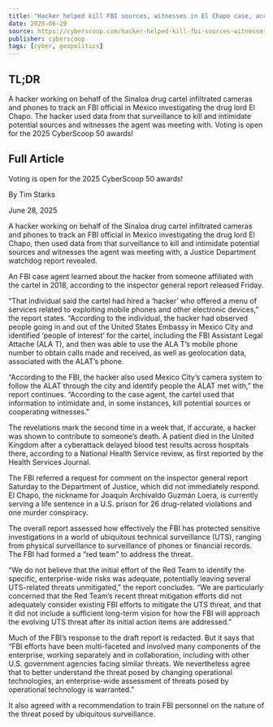 ```yaml
---
title: "Hacker helped kill FBI sources, witnesses in El Chapo case, according to watchdog report"
date: 2025-06-29
source: https://cyberscoop.com/hacker-helped-kill-fbi-sources-witnesses-in-el-chapo-case-according-to-watchdog-report/
publisher: cyberscoop
tags: [cyber, geopolitics]
---
```


## TL;DR

A hacker working on behalf of the Sinaloa drug cartel infiltrated cameras and phones to track an FBI official in Mexico investigating the drug lord El Chapo. The hacker used data from that surveillance to kill and intimidate potential sources and witnesses the agent was meeting with. Voting is open for the 2025 CyberScoop 50 awards!

## Full Article

Voting is open for the 2025 CyberScoop 50 awards!

By
Tim Starks

June 28, 2025

A hacker working on behalf of the Sinaloa drug cartel infiltrated cameras and phones to track an FBI official in Mexico investigating the drug lord El Chapo, then used data from that surveillance to kill and intimidate potential sources and witnesses the agent was meeting with, a Justice Department watchdog report revealed.

An FBI case agent learned about the hacker from someone affiliated with the cartel in 2018, according to the inspector general report released Friday.

“That individual said the cartel had hired a ‘hacker’ who offered a menu of services related to exploiting mobile phones and other electronic devices,” the report states. “According to the individual, the hacker had observed people going in and out of the United States Embassy in Mexico City and identified ‘people of interest’ for the cartel, including the FBI Assistant Legal Attache (ALA T), and then was able to use the ALA T’s mobile phone number to obtain calls made and received, as well as geolocation data, associated with the ALAT’s phone.

“According to the FBI, the hacker also used Mexico City’s camera system to follow the ALAT through the city and identify people the ALAT met with,” the report continues. “According to the case agent, the cartel used that information to intimidate and, in some instances, kill potential sources or cooperating witnesses.”

The revelations mark the second time in a week that, if accurate, a hacker was shown to contribute to someone’s death. A patient died in the United Kingdom after a cyberattack delayed blood test results across hospitals there, according to a National Health Service review, as first reported by the Health Services Journal.

The FBI referred a request for comment on the inspector general report Saturday to the Department of Justice, which did not immediately respond. El Chapo, the nickname for Joaquín Archivaldo Guzmán Loera, is currently serving a life sentence in a U.S. prison for 26 drug-related violations and one murder conspiracy.

The overall report assessed how effectively the FBI has protected sensitive investigations in a world of ubiquitous technical surveillance (UTS), ranging from physical surveillance to surveillance of phones or financial records. The FBI had formed a “red team” to address the threat.

“We do not believe that the initial effort of the Red Team to identify the specific, enterprise-wide risks was adequate, potentially leaving several UTS-related threats unmitigated,” the report concludes. “We are particularly concerned that the Red Team’s recent threat mitigation efforts did not adequately consider existing FBI efforts to mitigate the UTS threat, and that it did not include a sufficient long-term vision for how the FBI will approach the evolving UTS threat after its initial action items are addressed.”

Much of the FBI’s response to the draft report is redacted. But it says that “FBI efforts have been multi-faceted and involved many components of the enterprise, working separately and in collaboration, including with other U.S. government agencies facing similar threats. We nevertheless agree that to better understand the threat posed by changing operational technologies, an enterprise-wide assessment of threats posed by operational technology is warranted.”

It also agreed with a recommendation to train FBI personnel on the nature of the threat posed by ubiquitous surveillance.